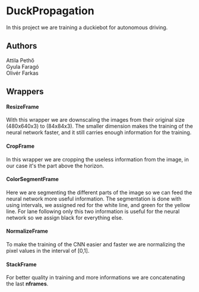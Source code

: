 # DuckPropagation
In this project we are training a duckiebot for autonomous driving.

## Authors
Attila Pethő  
Gyula Faragó  
Olivér Farkas  

## Wrappers
#### ResizeFrame
With this wrapper we are downscaling the images from their original size (480x640x3) to (84x84x3). The smaller dimension makes the training of the neural network faster, and it still carries enough information for the training.
#### CropFrame
In this wrapper we are cropping the useless information from the image, in our case it's the part above the horizon.
#### ColorSegmentFrame
Here we are segmenting the different parts of the image so we can feed the neural network more useful information. The segmentation is done with using intervals, we assigned red for the white line, and green for the yellow line. For lane following only this two information is useful for the neural network so we assign black for everything else.
#### NormalizeFrame
To make the training of the CNN easier and faster we are normalizing the pixel values in the interval of [0,1].
#### StackFrame
For better quality in training and more informations we are concatenating the last **nframes**.
